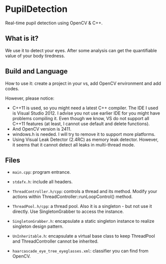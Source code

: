 # PupilDetection
Real-time pupil detection using OpenCV &amp; C++.

## What is it?
We use it to detect your eyes. After some analysis can get the quantifiable value of your body tiredness.

## Build and Language
How to use it: create a project in your vs, add OpenCV environment and add codes.

However, please notice:

* C++11 is used, so you might need a latest C++ compiler. The IDE I used is Visual Studio 2012. I advise you not use earlier IDE for you might have problems compiling it. Even though we know, VS do not support all C++11 features (at least, I cannot use default and delete functions).
* And OpenCV version is 2411.
* windows.h is needed. I will try to remove it to support more platforms.
* Using Visual Leak Detector (2.4RC) as memory leak detector. However, it seems that it cannot detect all leaks in multi-thread mode.

## Files

* `main.cpp`: program entrance.
* `stdafx.h`: include all headers.
* `ThreadController.h/cpp`: controls a thread and its method. Modify your actions within ThreadController::runLoopControl() method.
* `ThreadPool.h/cpp`: a thread pool. Also it is a singleton - but not use it directly. Use SingletonGrabber to access the instance.

* `SingletonGrabber.h`: encapsulate a static singleton instance to realize singleton design pattern.
* `UnInheritable.h`: encapsulate a virtual base class to keep ThreadPool and ThreadController cannot be inherited.
* `haarcascade_eye_tree_eyeglasses.xml`: classifier you can find from OpenCV.